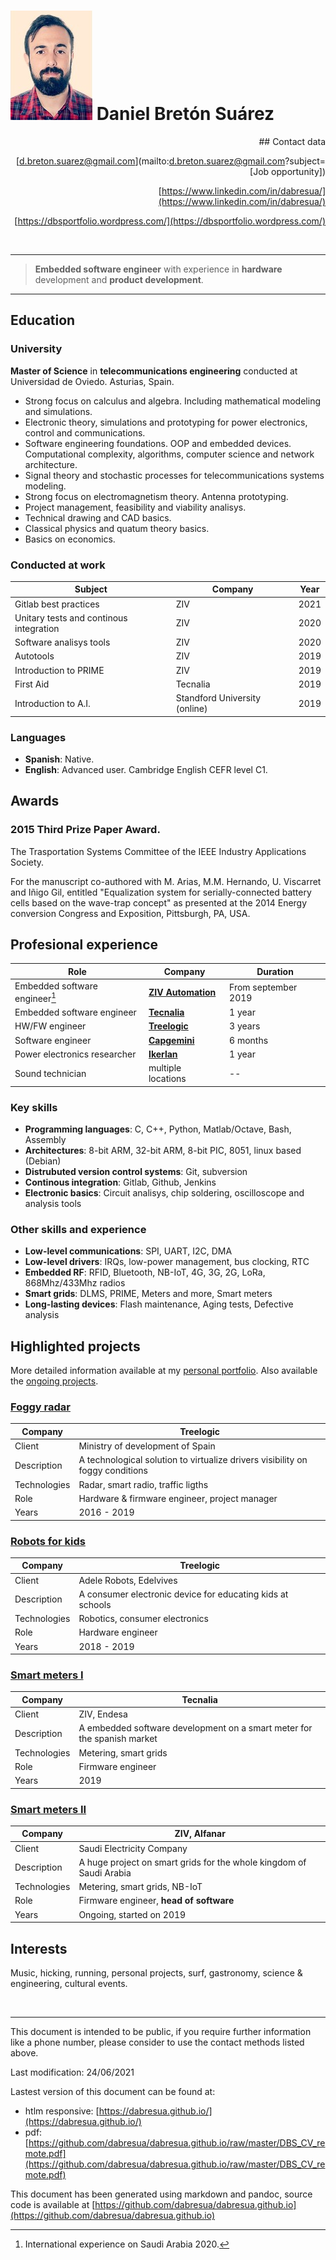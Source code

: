 <meta name="viewport" content="width=device-width, initial-scale=1.0">

![](0.jpeg) Daniel Bretón Suárez
================================

<div align="right">
## Contact data

[d.breton.suarez@gmail.com](mailto:d.breton.suarez@gmail.com?subject=[Job opportunity])

[https://www.linkedin.com/in/dabresua/](https://www.linkedin.com/in/dabresua/)

[https://dbsportfolio.wordpress.com/](https://dbsportfolio.wordpress.com/)

</div>

<br>

----

>**Embedded software engineer** with experience in **hardware** development and **product development**.

----

## Education
### University
**Master of Science** in **telecommunications engineering** conducted at Universidad de Oviedo. Asturias, Spain.

* Strong focus on calculus and algebra. Including mathematical modeling and simulations.
* Electronic theory, simulations and prototyping for power electronics, control and communications.
* Software engineering foundations. OOP and embedded devices. Computational complexity, algorithms, computer science and network architecture.
* Signal theory and stochastic processes for telecommunications systems modeling.
* Strong focus on electromagnetism theory. Antenna prototyping.
* Project management, feasibility and viability analisys.
* Technical drawing and CAD basics.
* Classical physics and quatum theory basics.
* Basics on economics.

### Conducted at work
| Subject | Company | Year |
| ------- | ------- | ---- |
| Gitlab best practices | ZIV | 2021 |
| Unitary tests and continous integration | ZIV | 2020 |
| Software analisys tools | ZIV | 2020 |
| Autotools | ZIV | 2019 |
| Introduction to PRIME | ZIV | 2019 |
| First Aid | Tecnalia | 2019 |
| Introduction to A.I. | Standford University (online) | 2019 |

### Languages
* **Spanish**: Native.
* **English**: Advanced user. Cambridge English CEFR level C1.

## Awards
### 2015 Third Prize Paper Award.

The Trasportation Systems Committee of the IEEE Industry Applications Society.

For the manuscript co-authored with M. Arias, M.M. Hernando, U. Viscarret and Iñigo Gil, entitled "Equalization system for serially-connected battery cells based on the wave-trap concept" as presented at the 2014 Energy conversion Congress and Exposition, Pittsburgh, PA, USA.

<div style="page-break-after: always"></div>

## Profesional experience
| Role | Company | Duration |
| ------- | ------- | ---- |
| Embedded software engineer[^1] | [**ZIV Automation**](https://www.zivautomation.com/) | From september 2019 |
| Embedded software engineer | [**Tecnalia**](https://www.tecnalia.com/en/) | 1 year |
| HW/FW engineer | [**Treelogic**](https://www.treelogic.com/en/) | 3 years |
| Software engineer | [**Capgemini**](https://www.capgemini.com/?georedirect_none=true) | 6 months |
| Power electronics researcher | [**Ikerlan**](https://www.ikerlan.es/en/) | 1 year |
| Sound technician | multiple locations | -- |

[^1]: International experience on Saudi Arabia 2020.

### Key skills
* **Programming languages**: C, C++, Python, Matlab/Octave, Bash, Assembly
* **Architectures**: 8-bit ARM, 32-bit ARM, 8-bit PIC, 8051, linux based (Debian)
* **Distrubuted version control systems**: Git, subversion
* **Continous integration**: Gitlab, Github, Jenkins
* **Electronic basics**: Circuit analisys, chip soldering, oscilloscope and analysis tools

### Other skills and experience
* **Low-level communications**: SPI, UART, I2C, DMA
* **Low-level drivers**: IRQs, low-power management, bus clocking, RTC
* **Embedded RF**: RFID, Bluetooth, NB-IoT, 4G, 3G, 2G, LoRa, 868Mhz/433Mhz radios
* **Smart grids**: DLMS, PRIME, Meters and more, Smart meters
* **Long-lasting devices**: Flash maintenance, Aging tests, Defective analysis

<div style="page-break-after: always"></div>

## Highlighted projects

More detailed information available at my [personal portfolio](https://dbsportfolio.wordpress.com/projects/). Also available the [ongoing projects](https://dbsportfolio.wordpress.com/in-progress/).

### [Foggy radar](https://dbsportfolio.wordpress.com/2020/10/03/old-fogs-new-roads/)

| Company | Treelogic |
| ------------ | ------------------------------------------------------------- |
| Client | Ministry of development of Spain |
| Description | A technological solution to virtualize drivers visibility on foggy conditions |
| Technologies | Radar, smart radio, traffic ligths |
| Role | Hardware & firmware engineer, project manager |
| Years | 2016 - 2019 |

### [Robots for kids](https://dbsportfolio.wordpress.com/2020/10/13/robots-for-education/)

| Company | Treelogic |
| ------------ | ------------------------------------------------------------- |
| Client | Adele Robots, Edelvives |
| Description | A consumer electronic device for educating kids at schools |
| Technologies | Robotics, consumer electronics |
| Role | Hardware engineer |
| Years | 2018 - 2019 |

### [Smart meters I](https://dbsportfolio.wordpress.com/2020/10/25/smart-meters/)
| Company | Tecnalia |
| ------------ | ------------------------------------------------------------- |
| Client | ZIV, Endesa |
| Description | A embedded software development on a smart meter for the spanish market |
| Technologies | Metering, smart grids |
| Role | Firmware engineer |
| Years | 2019 |

### [Smart meters II](https://dbsportfolio.wordpress.com/2020/10/29/the-arabian-experience/)

| Company | ZIV, Alfanar |
| ------------ | ------------------------------------------------------------- |
| Client | Saudi Electricity Company |
| Description | A huge project on smart grids for the whole kingdom of Saudi Arabia |
| Technologies | Metering, smart grids, NB-IoT |
| Role | Firmware engineer, **head of software** |
| Years | Ongoing, started on 2019 |

## Interests

Music, hicking, running, personal projects, surf, gastronomy, science & engineering, cultural events.

<br>

---

This document is intended to be public, if you require further information like a phone number, please consider to use the contact methods listed above.

Last modification: 24/06/2021

Lastest version of this document can be found at:

* htlm responsive: [https://dabresua.github.io/](https://dabresua.github.io/)
* pdf: [https://github.com/dabresua/dabresua.github.io/raw/master/DBS_CV_remote.pdf](https://github.com/dabresua/dabresua.github.io/raw/master/DBS_CV_remote.pdf)

This document has been generated using markdown and pandoc, source code is available at [https://github.com/dabresua/dabresua.github.io](https://github.com/dabresua/dabresua.github.io)

